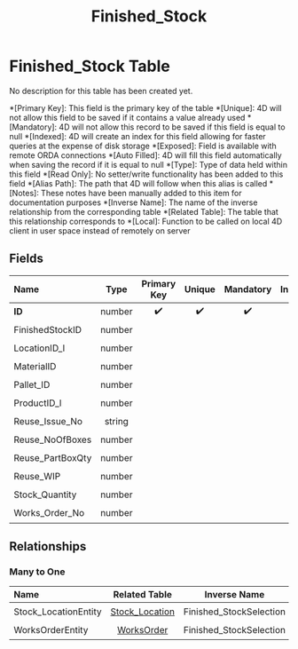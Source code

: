﻿---
layout: default
title: Finished_Stock
parent: Tables
---
# Finished_Stock Table
No description for this table has been created yet.

*[Primary Key]: This field is the primary key of the table
*[Unique]: 4D will not allow this field to be saved if it contains a value already used
*[Mandatory]: 4D will not allow this record to be saved if this field is equal to null
*[Indexed]: 4D will create an index for this field allowing for faster queries at the expense of disk storage
*[Exposed]: Field is available with remote ORDA connections
*[Auto Filled]: 4D will fill this field automatically when saving the record if it is equal to null
*[Type]: Type of data held within this field
*[Read Only]: No setter/write functionality has been added to this field
*[Alias Path]: The path that 4D will follow when this alias is called
*[Notes]: These notes have been manually added to this item for documentation purposes
*[Inverse Name]: The name of the inverse relationship from the corresponding table
*[Related Table]: The table that this relationship corresponds to
*[Local]: Function to be called on local 4D client in user space instead of remotely on server
## Fields

|Name|Type|Primary Key|Unique|Mandatory|Indexed|Exposed|Auto Filled|Notes|
|:---|:---:|:---:|:---:|:---:|:---:|:---:|:---:|:---:|
|**ID**|number|✔️|✔️|✔️|✔️|✔️|✔️||
|FinishedStockID|number||||✔️|✔️|||
|LocationID_l|number||||✔️|✔️|||
|MaterialID|number||||✔️|✔️|||
|Pallet_ID|number|||||✔️|||
|ProductID_l|number||||✔️|✔️|||
|Reuse_Issue_No|string|||||✔️|||
|Reuse_NoOfBoxes|number|||||✔️|||
|Reuse_PartBoxQty|number|||||✔️|||
|Reuse_WIP|number|||||✔️|||
|Stock_Quantity|number|||||✔️|||
|Works_Order_No|number||||✔️|✔️|||

## Relationships
### Many to One

|Name|Related Table|Inverse Name|Exposed|Notes|
|:---|:---:|:---:|:---:|:---:|
|Stock_LocationEntity|[Stock_Location](Stock_Location.md)|Finished_StockSelection|✔️||
|WorksOrderEntity|[WorksOrder](WorksOrder.md)|Finished_StockSelection|✔️||